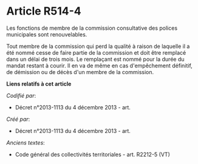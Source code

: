 # Article R514-4

Les fonctions de membre de la commission consultative des polices municipales sont renouvelables.

Tout membre de la commission qui perd la qualité à raison de laquelle il a été nommé cesse de faire partie de la commission
et doit être remplacé dans un délai de trois mois. Le remplaçant est nommé pour la durée du mandat restant à courir. Il en va
de même en cas d'empêchement définitif, de démission ou de décès d'un membre de la commission.

**Liens relatifs à cet article**

_Codifié par_:

  - Décret n°2013-1113 du 4 décembre 2013 - art.

_Créé par_:

  - Décret n°2013-1113 du 4 décembre 2013 - art.

_Anciens textes_:

  - Code général des collectivités territoriales - art. R2212-5 (VT)
